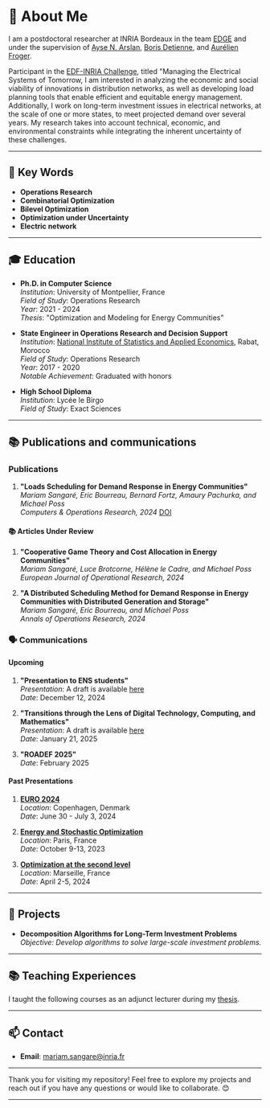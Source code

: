 # 🎯 About Me

I am a postdoctoral researcher at INRIA Bordeaux in the team [EDGE](https://edge.gitlabpages.inria.fr/) and under the supervision of [Ayse N. Arslan](https://edge.gitlabpages.inria.fr/team-members/arslan/), [Boris Detienne](https://edge.gitlabpages.inria.fr/team-members/detienne/), and [Aurélien Froger](https://edge.gitlabpages.inria.fr/team-members/froger/).

Participant in the [EDF-INRIA Challenge](https://www.inria.fr/fr/inria-edf), titled "Managing the Electrical Systems of Tomorrow, I am interested in analyzing the economic and social viability of innovations in distribution networks, as well as developing load planning tools that enable efficient and equitable energy management. Additionally, I work on long-term investment issues in electrical networks, at the scale of one or more states, to meet projected demand over several years. My research takes into account technical, economic, and environmental constraints while integrating the inherent uncertainty of these challenges.

---

## 🌱 Key Words
- **Operations Research**
- **Combinatorial Optimization**
- **Bilevel Optimization**
- **Optimization under Uncertainty**
- **Electric network**

---

## 🎓 Education

- **Ph.D. in Computer Science**  
  _Institution_: University of Montpellier, France  
  _Field of Study_: Operations Research  
  _Year_: 2021 - 2024  
  _Thesis_: "Optimization and Modeling for Energy Communities"

- **State Engineer in Operations Research and Decision Support**  
  _Institution_: [National Institute of Statistics and Applied Economics](https://insea.ac.ma/), Rabat, Morocco  
  _Field of Study_: Operations Research  
  _Year_: 2017 - 2020  
  _Notable Achievement_: Graduated with honors

- **High School Diploma**  
  _Institution_: Lycée le Birgo  
  _Field of Study_: Exact Sciences

---

## 📚 Publications and communications
### Publications 
1. **"Loads Scheduling for Demand Response in Energy Communities"**  
   _Mariam Sangaré, Eric Bourreau, Bernard Fortz, Amaury Pachurka, and Michael Poss_  
   _Computers & Operations Research, 2024_ [DOI](https://doi.org/10.1016/j.cor.2023.106358)

#### 📚 Articles Under Review

1. **"Cooperative Game Theory and Cost Allocation in Energy Communities"**  
   _Mariam Sangaré, Luce Brotcorne, Hélène le Cadre, and Michael Poss_  
   _European Journal of Operational Research, 2024_

2. **"A Distributed Scheduling Method for Demand Response in Energy Communities with Distributed Generation and Storage"**  
   _Mariam Sangaré, Eric Bourreau, and Michael Poss_  
   _Annals of Operations Research, 2024_
   
   
### 🗣️ Communications

#### Upcoming
1. **"Presentation to ENS students"**  
   _Presentation_: A draft is available [here](https://github.com/MsangL/Docs/blob/main/slideSoutenance.pdf)  
   _Date_: December 12, 2024

2. **"Transitions through the Lens of Digital Technology, Computing, and Mathematics"**  
   _Presentation_: A draft is available [here](https://github.com/MsangL/Docs/blob/main/slideSoutenance.pdf)  
   _Date_: January 21, 2025

3. **"ROADEF 2025"**  
   _Date_: February 2025
   
#### Past Presentations

1. **[EURO 2024](https://www.euro-online.org/conf/euro33/program)**  
   _Location_: Copenhagen, Denmark  
   _Date_: June 30 - July 3, 2024

2. **[Energy and Stochastic Optimization](https://cermics-lab.enpc.fr/seso2023/)**  
   _Location_: Paris, France  
   _Date_: October 9-13, 2023  

3. **[Optimization at the second level](https://www.cirm-math.fr/Schedule/display.php?id_renc=3031)**  
   _Location_: Marseille, France  
   _Date_: April 2-5, 2024  

---

## 🌟 Projects

- **Decomposition Algorithms for Long-Term Investment Problems**  
  _Objective: Develop algorithms to solve large-scale investment problems._

---

## 📚 Teaching Experiences

I taught the following courses as an adjunct lecturer during my [thesis](https://github.com/MsangL/MSang/blob/main/teach.md).

---

## 📫 Contact

- **Email**: [mariam.sangare@inria.fr](mailto:mariam.sangare@inria.fr)

---

Thank you for visiting my repository! Feel free to explore my projects and reach out if you have any questions or would like to collaborate. 😊

---
